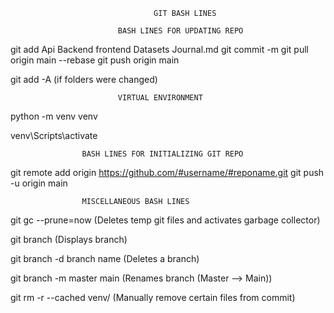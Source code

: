                                     GIT BASH LINES

                            BASH LINES FOR UPDATING REPO
                    
git add Api Backend frontend Datasets Journal.md
git commit -m
git pull origin main --rebase 
git push origin main

git add -A (if folders were changed)

                            VIRTUAL ENVIRONMENT

python -m venv venv

venv\Scripts\activate


                    BASH LINES FOR INITIALIZING GIT REPO


git remote add origin https://github.com/#username/#reponame.git
git push -u origin main

                    MISCELLANEOUS BASH LINES
git gc --prune=now (Deletes temp git files and activates garbage collector)

git branch (Displays branch)

git branch -d branch name (Deletes a branch)

git branch -m master main (Renames branch  (Master --> Main))

git rm -r --cached venv/   (Manually remove certain files from commit)



